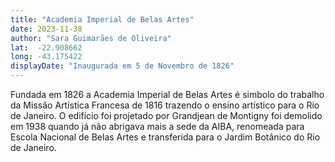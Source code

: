 ```yaml
---
title: "Academia Imperial de Belas Artes"
date: 2023-11-38
author: "Sara Guimarães de Oliveira"
lat:  -22.908662 
long: -43.175422
displayDate: "Inaugurada em 5 de Novembro de 1826"
---
```


Fundada em 1826 a Academia Imperial de Belas Artes é simbolo do trabalho da Missão Artística Francesa de 1816 trazendo o ensino artístico para o Rio de Janeiro. O edifício foi projetado por Grandjean de Montigny foi demolido em 1938 quando já não abrigava mais a sede da AIBA, renomeada para Escola Nacional de Belas Artes e transferida para o Jardim Botânico do Rio de Janeiro.

